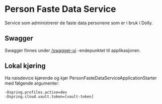# Person Faste Data Service

Service som administrerer de faste data personene som er i bruk i Dolly.

## Swagger

Swagger finnes under [/swagger-ui](https://testnav-person-faste-data-service.dev.intern.nav.no/swagger-ui.html)
-endepunktet til applikasjonen.

## Lokal kjøring

Ha naisdevice kjørende og kjør PersonFasteDataServiceApplicationStarter med følgende argumenter:

``` 
-Dspring.profiles.active=dev
-Dspring.cloud.vault.token=[vault-token]
```
